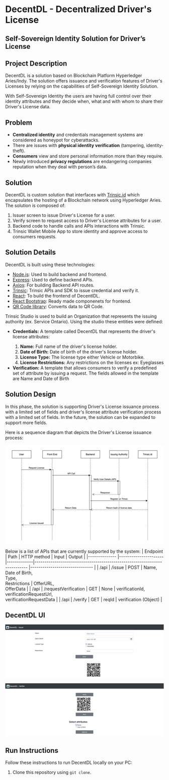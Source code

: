# DecentDL - Decentralized Driver's License

## Self-Sovereign Identity Solution for Driver’s License

<h2> Project Description </h2>
DecentDL is a solution based on Blockchain Platform Hyperledger Aries/Indy. The solution offers issuance and verification features of Driver's Licenses by relying on the capabilities of Self-Sovereign Identity Solution.

With Self-Sovereign Identity the users are having full control over their identity attributes and they decide when, what and with whom to share 
their Driver's License data.

<h2> Problem </h2>
<ul>
    <li> <strong>Centralized identity</strong> and credentials management systems are considered as honeypot for cyberattacks. </li>
    <li> There are issues with <strong>physical identity verification</strong> (tampering, identity-theft). </li>
    <li> <strong>Consumers</strong> view and store personal information more than they require. </li>    
    <li> Newly introduced <strong>privacy regulations</strong> are endangering companies reputation when they deal with person’s data. </li>
</ul>

<h2> Solution </h2>
DecentDL is custom solution that interfaces with <a href="https://trinsic.id/">Trinsic.id</a> which encapsulates the hosting of a Blockchain network using Hyperledger Aries. The solution is composed of:
<ol>
    <li> Issuer screen to issue Driver's License for a user. </li>
    <li> Verify screen to request access to Driver's License attributes for a user. </li>
    <li> Backend code to handle calls and APIs interactions with Trinsic. </li>
    <li> Trinsic Wallet Mobile App to store identity and approve access to consumers requests. </li>
</ol>

<h2> Solution Details </h2>
DecentDL is built using these technologies:
<ul>
    <li> <a href="https://nodejs.org/en/">Node.js</a>: Used to build backend and frontend. </li>
    <li> <a href="https://expressjs.com">Express<a>: Used to define backend APIs. </li>
    <li> <a href="https://www.npmjs.com/package/axios">Axios</a>: For building Backend API routes. </li>    
    <li> <a href="https://docs.streetcred.id/docs/">Trinsic</a>: Trinsic APIs and SDK to issue credential and verify it. </li>
    <li> <a href="https://reactjs.org">React</a>: To build the frontend of DecentlDL. </li>
    <li> <a href="https://react-bootstrap.github.io">React Bootstrap</a>: Ready made componenets for frontend. </li>
    <li> <a href="https://www.npmjs.com/package/qrcode">QR Code library</a>: Converts data to QR Code. </li>
</ul>

Trinsic Studio is used to build an Organization that represents the issuing authority (ex. Service Ontario). Using the studio these entities were defined:
<ul>
    <li> <strong>Credentials:</strong> A template called DecentDL that represents the driver's license attributes: </li>
        <ol>
            <li><strong>Name:</strong> Full name of the driver's license holder.</li>
            <li><strong>Date of Birth:</strong> Date of birth of the driver's license holder.</li>
            <li><strong>License Type:</strong> The license type either Vehicle or Motorbike.</li>
            <li><strong>License Restrictions:</strong> Any restrictions on the licenses ex: Eyeglasses</li>
        </ol>
    <li> <strong>Verification:</strong> A template that allows consumers to verify a predefined set of attribute by issuing a request. The fields allowed in the template are Name and Date of Birth</li>
</ul>

<h2> Solution Design </h2>

In this phase, the solution is supporting Driver's License issuance process with a limited set of fields and driver's license attribute verification process with a limited set of fields. In the future, the solution can be expanded to support more fields.

Here is a sequence diagram that depicts the Driver's License issuance process:

![Sequence Diagram](diagrams/DecentDL-Sequence-Diagram.png?raw=true) <br>

Below is a list of APIs that are currently supported by the system:
| Endpoint     	| Path            	   | HTTP method |  Input                                                                   	| Output                        	|
|--------------	|----------------------|-------------|--------------------------------------------------------------------------	|-------------------------------	|
| /api        	| /issue         	   | POST        | Name,<br> Date of Birth,<br> Type,<br> Restrictions                      	| OfferURL,<br> OfferData        	|
| /api         	| /requestVerification | GET        | None  	|  verificationId,<br>verificationRequestUrl,<br>verificationRequestData                 	|
| /api         	| /verify         	   | GET        	|  reqId       	|  verification (Object)                 	|
<br>

<h2> DecentDL UI </h2>

![Issuer UI](images/issuer.png?raw=true) <br>

![Verifier UI](images/verifier.png?raw=true) <br>

<h2> Run Instructions </h2>

Follow these instructions to run DecentDL locally on your PC:

<ol>
    <li>Clone this repository using <code>git clone</code>.</li>
</ol>